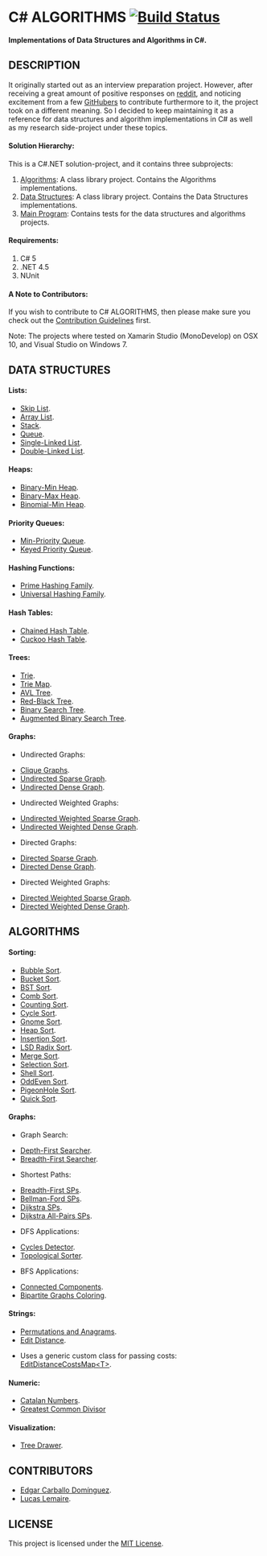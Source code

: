 # C# ALGORITHMS [![Build Status](https://travis-ci.org/aalhour/C-Sharp-Algorithms.svg?branch=master)](https://travis-ci.org/aalhour/C-Sharp-Algorithms)

#### Implementations of Data Structures and Algorithms in C#.

## DESCRIPTION

It originally started out as an interview preparation project. However, after receiving a great amount of positive responses on [reddit](https://redd.it/3etf9f), and noticing excitement from a few [GitHubers](https://github.com/aalhour/C-Sharp-Algorithms/graphs/contributors) to contribute furthermore to it, the project took on a different meaning. So I decided to keep maintaining it as a reference for data structures and algorithm implementations in C# as well as my research side-project under these topics.

#### Solution Hierarchy:

This is a C#.NET solution-project, and it contains three subprojects:

 1. [Algorithms](Algorithms): A class library project. Contains the Algorithms implementations.
 2. [Data Structures](DataStructures): A class library project. Contains the Data Structures implementations.
 3. [Main Program](MainProgram): Contains tests for the data structures and algorithms projects.

#### Requirements:
 1. C# 5
 2. .NET 4.5
 3. NUnit 

#### A Note to Contributors:
If you wish to contribute to C# ALGORITHMS, then please make sure you check out the [Contribution Guidelines](CONTRIBUTING.md) first.

Note: The projects where tested on Xamarin Studio (MonoDevelop) on OSX 10, and Visual Studio on Windows 7.


## DATA STRUCTURES

#### Lists:
 * [Skip List](DataStructures/Lists/SkipList.cs).
 * [Array List](DataStructures/Lists/ArrayList.cs).
 * [Stack](DataStructures/Lists/Stack.cs).
 * [Queue](DataStructures/Lists/Queue.cs).
 * [Single-Linked List](DataStructures/Lists/SLinkedList.cs).
 * [Double-Linked List](DataStructures/Lists/DLinkedList.cs).

#### Heaps:
 * [Binary-Min Heap](DataStructures/Heaps/BinaryMinHeap.cs).
 * [Binary-Max Heap](DataStructures/Heaps/BinaryMaxHeap.cs).
 * [Binomial-Min Heap](DataStructures/Heaps/BinomialMinHeap.cs).
 
#### Priority Queues:
 * [Min-Priority Queue](DataStructures/Heaps/MinPriorityQueue.cs).
 * [Keyed Priority Queue](DataStructures/Heaps/KeyedPriorityQueue.cs).
 
#### Hashing Functions:
 * [Prime Hashing Family](DataStructures/Hashing/PrimeHashingFamily.cs).
 * [Universal Hashing Family](DataStructures/Hashing/UniversalHashingFamily.cs).

#### Hash Tables:
 * [Chained Hash Table](DataStructures/Dictionaries/ChainedHashTable.cs).
 * [Cuckoo Hash Table](DataStructures/Dictionaries/CuckooHashTable.cs).

#### Trees:
 * [Trie](DataStructures/Trees/Trie.cs).
 * [Trie Map](DataStructures/Trees/TrieMap.cs).
 * [AVL Tree](DataStructures/Trees/AVLTree.cs).
 * [Red-Black Tree](DataStructures/Trees/RedBlackTree.cs).
 * [Binary Search Tree](DataStructures/Trees/BinarySearchTree.cs).
 * [Augmented Binary Search Tree](DataStructures/Trees/AugmentedBinarySearchTree.cs).
 
#### Graphs:
 * Undirected Graphs:
  + [Clique Graphs](DataStructures/Graphs/CliqueGraph.cs).
  + [Undirected Sparse Graph](DataStructures/Graphs/UndirectedSparseGraph.cs).
  + [Undirected Dense Graph](DataStructures/Graphs/UndirectedDenseGraph.cs).
 * Undirected Weighted Graphs:
  + [Undirected Weighted Sparse Graph](DataStructures/Graphs/UndirectedWeightedSparseGraph.cs).
  + [Undirected Weighted Dense Graph](DataStructures/Graphs/UndirectedWeightedDenseGraph.cs).
 * Directed Graphs:
  + [Directed Sparse Graph](DataStructures/Graphs/DirectedSparseGraph.cs).
  + [Directed Dense Graph](DataStructures/Graphs/DirectedDenseGraph.cs).
 * Directed Weighted Graphs:
  + [Directed Weighted Sparse Graph](DataStructures/Graphs/DirectedWeightedSparseGraph.cs).
  + [Directed Weighted Dense Graph](DataStructures/Graphs/DirectedWeightedDenseGraph.cs).


## ALGORITHMS

#### Sorting:
 * [Bubble Sort](Algorithms/Sorting/BubbleSorter.cs).
 * [Bucket Sort](Algorithms/Sorting/BucketSorter.cs).
 * [BST Sort](Algorithms/Sorting/BinarySearchTreeSorter.cs).
 * [Comb Sort](Algorithms/Sorting/CombSorter.cs).
 * [Counting Sort](Algorithms/Sorting/CountingSorter.cs).
 * [Cycle Sort](Algorithms/Sorting/CycleSorter.cs).
 * [Gnome Sort](Algorithms/Sorting/GnomeSorter.cs).
 * [Heap Sort](Algorithms/Sorting/HeapSorter.cs).
 * [Insertion Sort](Algorithms/Sorting/InsertionSorter.cs).
 * [LSD Radix Sort](Algorithms/Sorting/LSDRadixSorter.cs).
 * [Merge Sort](Algorithms/Sorting/MergeSorter.cs).
 * [Selection Sort](Algorithms/Sorting/SelectionSorter.cs).
 * [Shell Sort](Algorithms/Sorting/ShellSorter.cs).
 * [OddEven Sort](Algorithms/Sorting/OddEvenSorter.cs).
 * [PigeonHole Sort](Algorithms/Sorting/PigeonHoleSorter.cs).
 * [Quick Sort](Algorithms/Sorting/QuickSorter.cs).

#### Graphs:
 * Graph Search:
  + [Depth-First Searcher](Algorithms/Graphs/DepthFirstSearcher.cs).
  + [Breadth-First Searcher](Algorithms/Graphs/BreadthFirstSearcher.cs).
 * Shortest Paths:
  + [Breadth-First SPs](Algorithms/Graphs/BreadthFirstShortestPaths.cs).
  + [Bellman-Ford SPs](Algorithms/Graphs/BellmanFordShortestPaths.cs).
  + [Dijkstra SPs](Algorithms/Graphs/DijkstraShortestPaths.cs).
  + [Dijkstra All-Pairs SPs](Algorithms/Graphs/DijkstraAllPairsShortestPaths.cs).
 * DFS Applications:
  + [Cycles Detector](Algorithms/Graphs/CyclesDetector.cs).
  + [Topological Sorter](Algorithms/Graphs/TopologicalSorter.cs).
 * BFS Applications:
  + [Connected Components](Algorithms/Graphs/ConnectedComponents.cs).
  + [Bipartite Graphs Coloring](Algorithms/Graphs/BipartiteColoring.cs).

#### Strings:
 * [Permutations and Anagrams](Algorithms/Strings/Permutations.cs).
 * [Edit Distance](Algorithms/Strings/EditDistance.cs).
  + Uses a generic custom class for passing costs: [EditDistanceCostsMap\<T\>](Algorithms/Strings/EditDistanceCostsMap.cs).

#### Numeric:
 * [Catalan Numbers](Algorithms/Numeric/CatalanNumbers.cs).
 * [Greatest Common Divisor](Algorithms/Numeric/GreatestCommonDivisor.cs)

#### Visualization:
 * [Tree Drawer](DataStructures/Trees/TreeDrawer.cs).


## CONTRIBUTORS
 * [Edgar Carballo Domínguez](https://github.com/karv).
 * [Lucas Lemaire](https://github.com/ZwoRmi).


## LICENSE
This project is licensed under the [MIT License](LICENSE).
